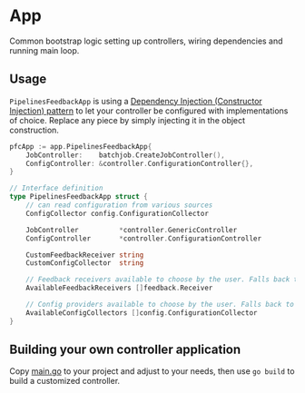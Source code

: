 App
===

Common bootstrap logic setting up controllers, wiring dependencies and running main loop.

Usage
-----

`PipelinesFeedbackApp` is using a [Dependency Injection (Constructor Injection) pattern](https://en.wikipedia.org/wiki/Dependency_injection) to let your controller be configured with implementations of choice.
Replace any piece by simply injecting it in the object construction.

```go
pfcApp := app.PipelinesFeedbackApp{
    JobController:    batchjob.CreateJobController(),
    ConfigController: &controller.ConfigurationController{},
}
```

```go
// Interface definition
type PipelinesFeedbackApp struct {
	// can read configuration from various sources
	ConfigCollector config.ConfigurationCollector

	JobController          *controller.GenericController
	ConfigController       *controller.ConfigurationController

	CustomFeedbackReceiver string
	CustomConfigCollector  string

	// Feedback receivers available to choose by the user. Falls back to default, embedded list if not specified
	AvailableFeedbackReceivers []feedback.Receiver

	// Config providers available to choose by the user. Falls back to default, embedded list if not specified
	AvailableConfigCollectors []config.ConfigurationCollector
}
```

Building your own controller application
----------------------------------------

Copy [main.go](../../main.go) to your project and adjust to your needs, then use `go build` to build a customized controller.
